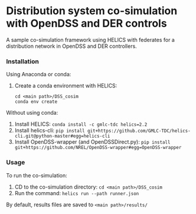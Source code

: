 # Distribution system co-simulation with OpenDSS and DER controls

A sample co-simulation framework using HELICS with federates for a distribution network 
in OpenDSS and DER controllers.

### Installation

Using Anaconda or conda:
 1. Create a conda environment with HELICS:
    ```
    cd <main path>/DSS_cosim
    conda env create
    ```
    
Without using conda:
 1. Install HELICS:
   `conda install -c gmlc-tdc helics=2.2` 
 2. Install helics-cli:
    `pip install git+https://github.com/GMLC-TDC/helics-cli.git@python-master#egg=helics-cli`
 3. Install OpenDSS-wrapper (and OpenDSSDirect.py):
    `pip install git+https://github.com/NREL/OpenDSS-wrapper#egg=OpenDSS-wrapper`

### Usage

To run the co-simulation:
 1. CD to the co-simulation directory: `cd <main path>/DSS_cosim`
 2. Run the command: `helics run --path runner.json`

By default, results files are saved to `<main path>/results/`
